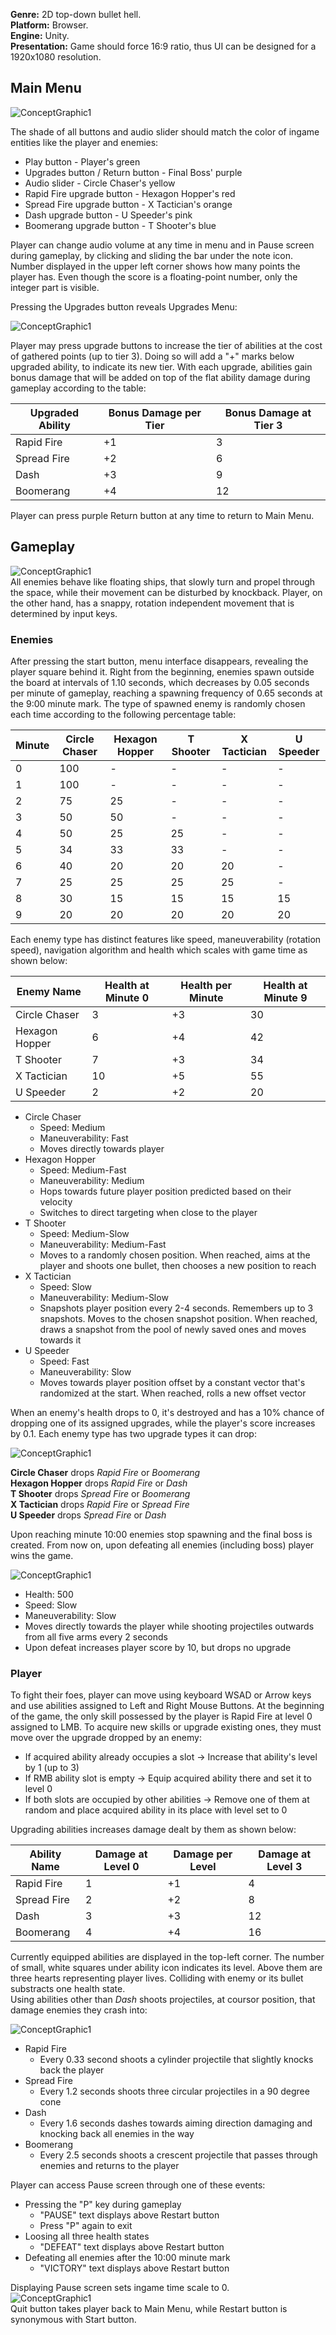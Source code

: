 **Genre:** 2D top-down bullet hell.  
 **Platform:** Browser.  
 **Engine:** Unity.  
 **Presentation:** Game should force 16:9 ratio, thus UI can be designed for a 1920x1080 resolution.

 ## **Main Menu**

![ConceptGraphic1](DesignGraphicMenu.jpg)

The shade of all buttons and audio slider should match the color of ingame entities like the player and enemies:  
* Play button - Player's green
* Upgrades button / Return button - Final Boss' purple
* Audio slider - Circle Chaser's yellow
* Rapid Fire upgrade button - Hexagon Hopper's red
* Spread Fire upgrade button - X Tactician's orange
* Dash upgrade button - U Speeder's pink
* Boomerang upgrade button - T Shooter's blue

Player can change audio volume at any time in menu and in Pause screen during gameplay, by clicking and sliding the bar under the note icon.  
Number displayed in the upper left corner shows how many points the player has. Even though the score is a floating-point number, only the integer part is visible.

Pressing the Upgrades button reveals Upgrades Menu:

![ConceptGraphic1](DesignGraphicUpgrades.jpg)

Player may press upgrade buttons to increase the tier of abilities at the cost of gathered points (up to tier 3). Doing so will add a "+" marks below upgraded ability, to indicate its new tier. With each upgrade, abilities gain bonus damage that will be added on top of the flat ability damage during gameplay according to the table: 

| Upgraded Ability | Bonus Damage per Tier | Bonus Damage at Tier 3 |
| --- | --- | --- |
| Rapid Fire | +1 | 3 |
| Spread Fire | +2 | 6 |
| Dash | +3 | 9 |
| Boomerang | +4 | 12 |

Player can press purple Return button at any time to return to Main Menu.

 ## **Gameplay**

![ConceptGraphic1](DesignGraphicGameplay.jpg)  
All enemies behave like floating ships, that slowly turn and propel through the space, while their movement can be disturbed by knockback. Player, on the other hand, has a snappy, rotation independent movement that is determined by input keys.

 ### Enemies
 After pressing the start button, menu interface disappears, revealing the player square behind it. Right from the beginning, enemies spawn outside the board at intervals of 1.10 seconds, which decreases by 0.05 seconds per minute of gameplay, reaching a spawning frequency of 0.65 seconds at the 9:00 minute mark. The type of spawned enemy is randomly chosen each time according to the following percentage table:

| Minute | Circle Chaser | Hexagon Hopper | T Shooter | X Tactician | U Speeder |
| --- | --- | --- | --- | --- | --- |
| 0 | 100 | - | - | - | - |
| 1 | 100 | - | - | - | - |
| 2 | 75 | 25 | - | - | - |
| 3 | 50 | 50 | - | - | - |
| 4 | 50 | 25 | 25 | - | - |
| 5 | 34 | 33 | 33 | - | - |
| 6 | 40 | 20 | 20 | 20 | - |
| 7 | 25 | 25 | 25 | 25 | - |
| 8 | 30 | 15 | 15 | 15 | 15 |
| 9 | 20 | 20 | 20 | 20 | 20 |

Each enemy type has distinct features like speed, maneuverability (rotation speed), navigation algorithm and health which scales with game time as shown below:

| Enemy Name | Health at Minute 0 | Health per Minute | Health at Minute 9 |
| --- | --- | --- | --- |
| Circle Chaser | 3 | +3 | 30 |
| Hexagon Hopper | 6 | +4 | 42 |
| T Shooter | 7 | +3 | 34 |
| X Tactician | 10 | +5 | 55 |
| U Speeder | 2 | +2 | 20 |

* Circle Chaser
  * Speed: Medium
  * Maneuverability: Fast
  * Moves directly towards player
* Hexagon Hopper
  * Speed: Medium-Fast
  * Maneuverability: Medium
  * Hops towards future player position predicted based on their velocity
  * Switches to direct targeting when close to the player
* T Shooter
  * Speed: Medium-Slow
  * Maneuverability: Medium-Fast
  * Moves to a randomly chosen position. When reached, aims at the player and shoots one bullet, then chooses a new position to reach
* X Tactician
  * Speed: Slow
  * Maneuverability: Medium-Slow
  * Snapshots player position every 2-4 seconds. Remembers up to 3 snapshots. Moves to the chosen snapshot position. When reached, draws a snapshot from the pool of newly saved ones and moves towards it
* U Speeder
  * Speed: Fast
  * Maneuverability: Slow
  * Moves towards player position offset by a constant vector that's randomized at the start. When reached, rolls a new offset vector

When an enemy's health drops to 0, it's destroyed and has a 10% chance of dropping one of its assigned upgrades, while the player's score increases by 0.1. Each enemy type has two upgrade types it can drop:

 ![ConceptGraphic1](DesignGraphicEnemies.jpg)

 **Circle Chaser** drops *Rapid Fire* or *Boomerang*  
 **Hexagon Hopper** drops *Rapid Fire* or *Dash*  
 **T Shooter** drops *Spread Fire* or *Boomerang*  
 **X Tactician** drops *Rapid Fire* or *Spread Fire*  
 **U Speeder** drops *Spread Fire* or *Dash*

 Upon reaching minute 10:00 enemies stop spawning and the final boss is created. From now on, upon defeating all enemies (including boss) player wins the game.

 ![ConceptGraphic1](DesignGraphicBoss.jpg)  
* Health: 500
* Speed: Slow
* Maneuverability: Slow
* Moves directly towards the player while shooting projectiles outwards from all five arms every 2 seconds
* Upon defeat increases player score by 10, but drops no upgrade

### Player
To fight their foes, player can move using keyboard WSAD or Arrow keys and use abilities assigned to Left and Right Mouse Buttons. At the beginning of the game, the only skill possessed by the player is Rapid Fire at level 0 assigned to LMB. To acquire new skills or upgrade existing ones, they must move over the upgrade dropped by an enemy:  

* If acquired ability already occupies a slot -> Increase that ability's level by 1 (up to 3)
* If RMB ability slot is empty -> Equip acquired ability there and set it to level 0
* If both slots are occupied by other abilities -> Remove one of them at random and place acquired ability in its place with level set to 0

Upgrading abilities increases damage dealt by them as shown below:

| Ability Name | Damage at Level 0 | Damage per Level | Damage at Level 3 |
| --- | --- | --- | --- |
| Rapid Fire | 1 | +1 | 4 |
| Spread Fire | 2 | +2 | 8 |
| Dash | 3 | +3 | 12 |
| Boomerang | 4 | +4 | 16 |

Currently equipped abilities are displayed in the top-left corner. The number of small, white squares under ability icon indicates its level. Above them are three hearts representing player lives. Colliding with enemy or its bullet substracts one health state.  
Using abilities other than *Dash* shoots projectiles, at coursor position, that damage enemies they crash into:

![ConceptGraphic1](DesignGraphicAbilities.jpg)  
* Rapid Fire 
  * Every 0.33 second shoots a cylinder projectile that slightly knocks back the player
* Spread Fire 
  * Every 1.2 seconds shoots three circular projectiles in a 90 degree cone
* Dash 
  * Every 1.6 seconds dashes towards aiming direction damaging and knocking back all enemies in the way
* Boomerang 
  * Every 2.5 seconds shoots a crescent projectile that passes through enemies and returns to the player

Player can access Pause screen through one of these events:
* Pressing the "P" key during gameplay
  * "PAUSE" text displays above Restart button
  * Press "P" again to exit 
* Loosing all three health states
  * "DEFEAT" text displays above Restart button
* Defeating all enemies after the 10:00 minute mark
  * "VICTORY" text displays above Restart button

Displaying Pause screen sets ingame time scale to 0.  
![ConceptGraphic1](DesignGraphicPause.jpg)  
Quit button takes player back to Main Menu, while Restart button is synonymous with Start button.
